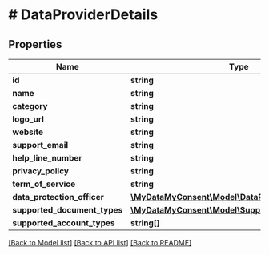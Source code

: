 # # DataProviderDetails

## Properties

Name | Type | Description | Notes
------------ | ------------- | ------------- | -------------
**id** | **string** |  |
**name** | **string** |  |
**category** | **string** |  |
**logo_url** | **string** |  | [optional]
**website** | **string** |  | [optional]
**support_email** | **string** |  | [optional]
**help_line_number** | **string** |  | [optional]
**privacy_policy** | **string** |  | [optional]
**term_of_service** | **string** |  | [optional]
**data_protection_officer** | [**\MyDataMyConsent\Model\DataProtectionOfficer**](DataProtectionOfficer.md) |  |
**supported_document_types** | [**\MyDataMyConsent\Model\SupportedDocumentType[]**](SupportedDocumentType.md) |  |
**supported_account_types** | **string[]** |  |

[[Back to Model list]](../../README.md#models) [[Back to API list]](../../README.md#endpoints) [[Back to README]](../../README.md)
